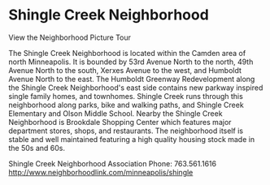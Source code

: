 # Shingle Creek Neighborhood

View the Neighborhood Picture Tour

The Shingle Creek Neighborhood is located within the Camden area of north Minneapolis. It is bounded by 53rd Avenue North to the north, 49th Avenue North to the south, Xerxes Avenue to the west, and Humboldt Avenue North to the east. The Humboldt Greenway Redevelopment along the Shingle Creek Neighborhood's east side contains new parkway inspired single family homes, and townhomes. Shingle Creek runs through this neighborhood along parks, bike and walking paths, and Shingle Creek Elementary and Olson Middle School. Nearby the Shingle Creek Neighborhood is Brookdale Shopping Center which features major department stores, shops, and restaurants. The neighborhood itself is stable and well maintained featuring a high quality housing stock made in the 50s and 60s.

Shingle Creek Neighborhood Association 
Phone: 763.561.1616
http://www.neighborhoodlink.com/minneapolis/shingle